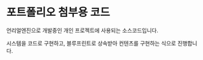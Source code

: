 # 포트폴리오 첨부용 코드

언리얼엔진으로 개발중인 개인 프로젝트에 사용되는 소스코드입니다.

시스템을 코드로 구현하고, 블루프린트로 상속받아 컨텐츠를 구현하는 식으로 진행합니다.
